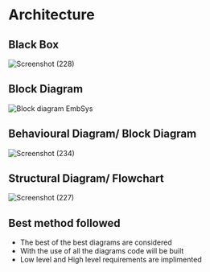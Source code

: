 # Architecture

## Black Box
![Screenshot (228)](https://user-images.githubusercontent.com/42509490/155834819-0c1687c7-6275-4996-bb24-75e96938209d.png)

## Block Diagram
![Block diagram EmbSys](https://user-images.githubusercontent.com/42509490/155846259-a19bbb9b-a821-4b2a-993b-a5f67de15d80.png)

## Behavioural Diagram/ Block Diagram
![Screenshot (234)](https://user-images.githubusercontent.com/42509490/155850272-b0eb14c9-2436-4bd5-8e20-079416ba0c8a.png)

## Structural Diagram/ Flowchart
![Screenshot (227)](https://user-images.githubusercontent.com/42509490/155833154-4395fcd1-1a22-4737-9e90-5f9fa67c6042.png)

## Best method followed
* The best of the best diagrams are considered
* With the use of all the diagrams code will be built
* Low level and High level requirements are implimented
